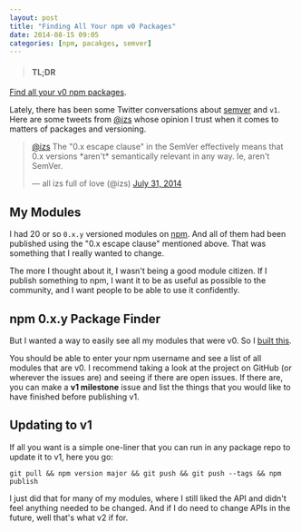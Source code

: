 ```yaml
---
layout: post
title: "Finding All Your npm v0 Packages"
date: 2014-08-15 09:05
categories: [npm, pacakges, semver]
---
```


> #### TL;DR
[Find all your v0 npm packages](http://lukekarrys.github.io/npm-v0-finder/).

Lately, there has been some Twitter conversations about [semver](http://semver.org/) and `v1`. Here are some tweets from [@izs](https://twitter.com/izs) whose opinion I trust when it comes to matters of packages and versioning.

<blockquote class="twitter-tweet" lang="en"><p><a href="https://twitter.com/izs">@izs</a> The &quot;0.x escape clause&quot; in the SemVer effectively means that 0.x versions *aren&#39;t* semantically relevant in any way. Ie, aren&#39;t SemVer.</p>&mdash; all izs full of love (@izs) <a href="https://twitter.com/izs/statuses/494980349944819713">July 31, 2014</a></blockquote>

<script async src="//platform.twitter.com/widgets.js" charset="utf-8"></script>

<!-- more -->

## My Modules

I had 20 or so `0.x.y` versioned modules on [npm](https://www.npmjs.org/~lukekarrys). And all of them had been published using the "0.x escape clause" mentioned above. That was something that I really wanted to change.

The more I thought about it, I wasn't being a good module citizen. If I publish something to npm, I want it to be as useful as possible to the community, and I want people to be able to use it confidently.


## npm 0.x.y Package Finder

But I wanted a way to easily see all my modules that were v0. So I [built this](http://lukekarrys.github.io/npm-v0-finder/).

You should be able to enter your npm username and see a list of all modules that are v0. I recommend taking a look at the project on GitHub (or wherever the issues are) and seeing if there are open issues. If there are, you can make a **v1 milestone** issue and list the things that you would like to have finished before publishing v1.

## Updating to v1

If all you want is a simple one-liner that you can run in any package repo to update it to v1, here you go:

`git pull && npm version major && git push && git push --tags && npm publish`

I just did that for many of my modules, where I still liked the API and didn't feel anything needed to be changed. And if I do need to change APIs in the future, well that's what v2 if for.